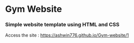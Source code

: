 # Gym Website
### Simple website template using HTML and CSS

Access the site : https://ashwin776.github.io/Gym-website/1
